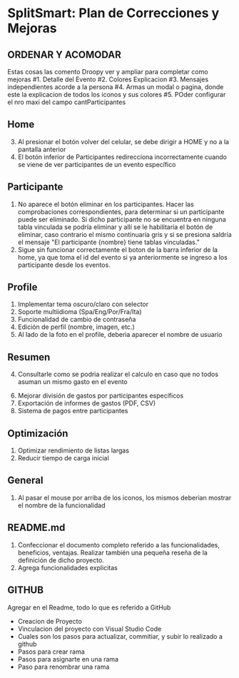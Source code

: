 # SplitSmart: Plan de Correcciones y Mejoras

## ORDENAR Y ACOMODAR
<!-- Aca se colocan todas las observaciones que hasta el momento no se han clasificado ni categorizado. -->

<!-- #. Agregar la cantidad de personas que representa el participante en la seccion de Pagos del whatapp agregandolo entre parentesis a continuacion del nombre. -->

<!-- #. Actualizar el DrawIo de las tablas , ya que se debio levantar una version vieja. -->

Estas cosas las comento Droopy ver y ampliar para completar como mejoras
#1. Detalle del Evento
#2. Colores Explicacion 
#3. Mensajes independientes acorde a la persona
#4. Armas un modal o pagina, donde este la explicacion de todos los iconos y sus colores
#5. POder configurar el nro maxi del campo cantParticipantes


## Home

<!-- 1. Se deben desabilitar los iconos de gastos y participantes cuando un evento se encuentra con estadoEvento = false -->
<!-- 2. No está mostrando los gastos totales ni gastos c/u -->
3. Al presionar el botón volver del celular, se debe dirigir a HOME y no a la pantalla anterior
4. El botón inferior de Participantes redirecciona incorrectamente cuando se viene de ver participantes de un evento específico

## Participante

1. No aparece el botón eliminar en los participantes. Hacer las comprobaciones correspondientes, para determinar si un participante puede ser eliminado. Si dicho participante no se encuentra en ninguna tabla vinculada se podría eliminar y allí se le habilitaría el botón de eliminar, caso contrario el mismo continuaría gris y si se presiona saldría el mensaje "El participante {nombre} tiene tablas vinculadas."
2. Sigue sin funcionar correctamente el boton de la barra inferior de la home, ya que toma el id del evento si ya anteriormente se ingreso a los participante desde los eventos.

## Profile
1. Implementar tema oscuro/claro con selector
2. Soporte multiidioma (Spa/Eng/Por/Fra/Ita)
3. Funcionalidad de cambio de contraseña
4. Edición de perfil (nombre, imagen, etc.)
5. Al lado de la foto en el profile, deberia aparecer el nombre de usuario

## Resumen

<!-- 1. El modal de cuando se va a salir de un estado pagado, ver de agregar el cerrar y reducir el boton, como estan en los modales de edicion o carga de gastos -->
<!-- 2. La letra del botón, marcar como pagado, debe ser en negro. -->
<!-- 3. Los colores de las palabras y letras, no deben cambiar cuando el estado es Pagado. -->
4. Consultarle como se podria realizar el calculo en caso que no todos asuman un mismo gasto en el evento
<!-- 5. Falta boton de cerrar en el modal al cambiar el estadoPago. -->
6. Mejorar división de gastos por participantes específicos
7. Exportación de informes de gastos (PDF, CSV)
8. Sistema de pagos entre participantes

## Optimización

1. Optimizar rendimiento de listas largas
2. Reducir tiempo de carga inicial

## General

1. Al pasar el mouse por arriba de los iconos, los mismos deberian mostrar el nombre de la funcionalidad

## README.md

1. Confeccionar el documento completo referido a las funcionalidades, beneficios, ventajas. Realizar también una pequeña reseña de la definición de dicho proyecto.
2. Agrega funcionalidades explicitas

## GITHUB

Agregar en el Readme, todo lo que es referido a GitHub
- Creacion de Proyecto
- Vinculacion del proyecto con Visual Studio Code
- Cuales son los pasos para actualizar, commitiar, y subir lo realizado a github
- Pasos para crear rama
- Pasos para asignarte en una rama
- Paso para renombrar una rama



